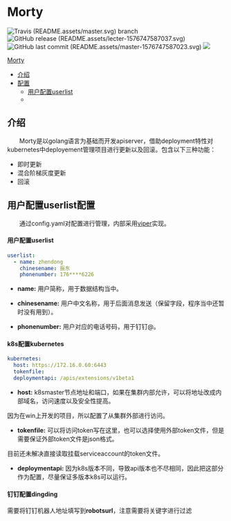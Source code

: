 # Morty

![Travis (README.assets/master.svg) branch](https://img.shields.io/travis/ranzhendong/morty/master?style=plastic)
![GitHub release (README.assets/lecter-1576747587037.svg)](https://img.shields.io/github/v/release/ranzhendong/morty?include_prereleases&style=plastic)
![GitHub last commit (README.assets/master-1576747587023.svg)](https://img.shields.io/github/last-commit/ranzhendong/morty/master?style=plastic)
![](README.assets/morty.svg)

[Morty](#Morty)

- [介绍](#介绍)
- [配置](#配置)
  - [用户配置userlist](#用户配置userlist)
  - 

## 介绍

&emsp;&emsp;Morty是以golang语言为基础而开发apiserver，借助deployment特性对kubernetes中deployement管理项目进行更新以及回滚。包含以下三种功能：

- 即时更新
- 混合阶梯灰度更新
- 回滚

## 用户配置userlist配置

&emsp;&emsp;通过config.yaml对配置进行管理，内部采用[viper](https://github.com/spf13/viper)实现。



#### 用户配置userlist

```yaml
userlist:
  - name: zhendong
    chinesename: 振东
    phonenumber: 176****6226
```

- **name:** 用户简称，用于数据结构当中。

- **chinesename:** 用户中文名称，用于后面消息发送（保留字段，程序当中还暂时没有用到）。

- **phonenumber:** 用户对应的电话号码，用于钉钉@。



#### k8s配置kubernetes

```yaml
kubernetes:
  host: https://172.16.0.60:6443
  tokenfile:
  deploymentapi: /apis/extensions/v1beta1
```

- **host:** k8smaster节点地址和端口，如果在集群内部允许，可以将地址改成内部域名，访问速度以及安全性提高。

因为在win上开发的项目，所以配置了从集群外部进行访问。

- **tokenfile:** 可以将访问token写在这里，也可以选择使用外部token文件，但是需要保证外部token文件是json格式。

目前还未解决直接读取挂载serviceaccount的token文件。

- **deploymentapi:** 因为k8s版本不同，导致api版本也不尽相同，因此把这部分作为配置，尽量保证多版本k8s可以运行。



#### 钉钉配置dingding

需要将钉钉机器人地址填写到**robotsurl**，注意需要将关键字进行过滤



